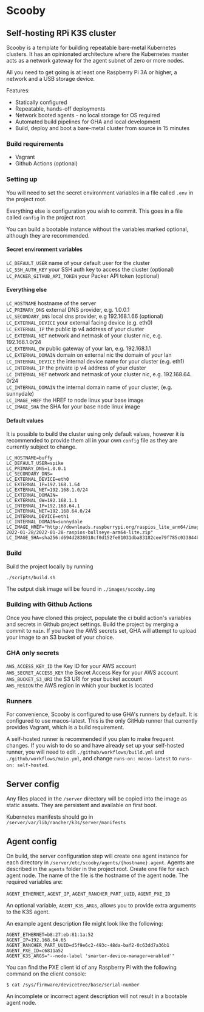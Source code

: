# Scooby

## Self-hosting RPi K3S cluster

Scooby is a template for building repeatable bare-metal Kubernetes clusters. It has an opinionated architecture where the Kubernetes master acts as a network gateway for the agent subnet of zero or more nodes.

All you need to get going is at least one Raspberry Pi 3A or higher, a network and a USB storage device.

Features:

- Statically configured
- Repeatable, hands-off deployments
- Network booted agents - no local storage for OS required
- Automated build pipelines for GHA and local development
- Build, deploy and boot a bare-metal cluster from source in 15 minutes

### Build requirements

- Vagrant
- Github Actions (optional)

### Setting up

You will need to set the secret environment variables in a file called `.env` in the project root.

Everything else is configuration you wish to commit. This goes in a file called `config` in the project root.

You can build a bootable instance without the variables marked optional, although they are recommended.

#### Secret environment variables

`LC_DEFAULT_USER` name of your default user for the cluster  
`LC_SSH_AUTH_KEY` your SSH auth key to access the cluster (optional)  
`LC_PACKER_GITHUB_API_TOKEN` your Packer API token (optional)

#### Everything else

`LC_HOSTNAME` hostname of the server  
`LC_PRIMARY_DNS` external DNS provider, e.g. 1.0.0.1  
`LC_SECONDARY_DNS` local dns provider, e.g 192.168.1.66 (optional)  
`LC_EXTERNAL_DEVICE` your external facing device (e.g. eth0)  
`LC_EXTERNAL_IP` the public ip v4 address of your cluster  
`LC_EXTERNAL_NET` network and netmask of your cluster nic, e.g. 192.168.1.0/24  
`LC_EXTERNAL_GW` public gateway of your lan, e.g. 192.168.1.1  
`LC_EXTERNAL_DOMAIN` domain on external nic the domain of your lan  
`LC_INTERNAL_DEVICE` the internal device name for your cluster (e.g. eth1)  
`LC_INTERNAL_IP` the private ip v4 address of your cluster  
`LC_INTERNAL_NET` network and netmask of your cluster nic, e.g. 192.168.64. 0/24  
`LC_INTERNAL_DOMAIN` the internal domain name of your cluster, (e.g. sunnydale)  
`LC_IMAGE_HREF` the HREF to node linux your base image  
`LC_IMAGE_SHA` the SHA for your base node linux image

#### Default values

It is possible to build the cluster using only default values, however it is recommended to provide them all in your own `config` file as they are currently subject to change.

```
LC_HOSTNAME=buffy
LC_DEFAULT_USER=spike
LC_PRIMARY_DNS=1.0.0.1
LC_SECONDARY_DNS=
LC_EXTERNAL_DEVICE=eth0
LC_EXTERNAL_IP=192.168.1.64
LC_EXTERNAL_NET=192.168.1.0/24
LC_EXTERNAL_DOMAIN=
LC_EXTERNAL_GW=192.168.1.1
LC_INTERNAL_IP=192.168.64.1
LC_INTERNAL_NET=192.168.64.0/24
LC_INTERNAL_DEVICE=eth1
LC_INTERNAL_DOMAIN=sunnydale
LC_IMAGE_HREF="http://downloads.raspberrypi.org/raspios_lite_arm64/images/raspios_lite_arm64-2022-01-28/2022-01-28-raspios-bullseye-arm64-lite.zip"
LC_IMAGE_SHA=sha256:d694d2838018cf0d152fe81031dba83182cee79f785c033844b520d222ac12f5

```

### Build

Build the project locally by running

`./scripts/build.sh`

The output disk image will be found in `./images/scooby.img`

### Building with Github Actions

Once you have cloned this project, populate the ci build action's variables and secrets in Github project settings.
Build the project by merging a commit to `main`.
If you have the AWS secrets set, GHA will attempt to upload your image to an S3 bucket of your choice.

### GHA only secrets

`AWS_ACCESS_KEY_ID` the Key ID for your AWS account  
`AWS_SECRET_ACCESS_KEY` the Secret Access Key for your AWS account  
`AWS_BUCKET_S3_URI` the S3 URI for your bucket account  
`AWS_REGION` the AWS region in which your bucket is located

### Runners

For convenience, Scooby is configured to use GHA's runners by default. It is configured to use macos-latest.
This is the only GitHub runner that currently provides Vagrant, which is a build requirement.

A self-hosted runner is recommended if you plan to make frequent changes.
If you wish to do so and have already set up your self-hosted runner, you will need to edit `./github/workflows/build.yml` and `./github/workflows/main.yml`, and change `runs-on: macos-latest` to `runs-on: self-hosted`.

## Server config

Any files placed in the `/server` directory will be copied into the image as static assets. They are persistent and available on first boot.

Kubernetes manifests should go in `/server/var/lib/rancher/k3s/server/manifests`

## Agent config

On build, the server configuration step will create one agent instance for each directory in `/server/etc/scooby/agents/{hostname}.agent`. Agents are described in the `agents` folder in the project root. Create one file for each agent node. The name of the file is the hostname of the agent node. The required variables are:

`AGENT_ETHERNET`, `AGENT_IP`, `AGENT_RANCHER_PART_UUID`, `AGENT_PXE_ID`

An optional variable, `AGENT_K3S_ARGS`, allows you to provide extra arguments to the K3S agent.

An example agent description file might look like the following:

```
AGENT_ETHERNET=b8:27:eb:81:1a:52
AGENT_IP=192.168.64.65
AGENT_RANCHER_PART_UUID=d5f9e6c2-493c-48da-baf2-0c63dd7a36b1
AGENT_PXE_ID=c6811a52
AGENT_K3S_ARGS="--node-label 'smarter-device-manager=enabled'"
```

You can find the PXE client id of any Raspberry Pi with the following command on the client console:

```
$ cat /sys/firmware/devicetree/base/serial-number
```

An incomplete or incorrect agent description will not result in a bootable agent node.
